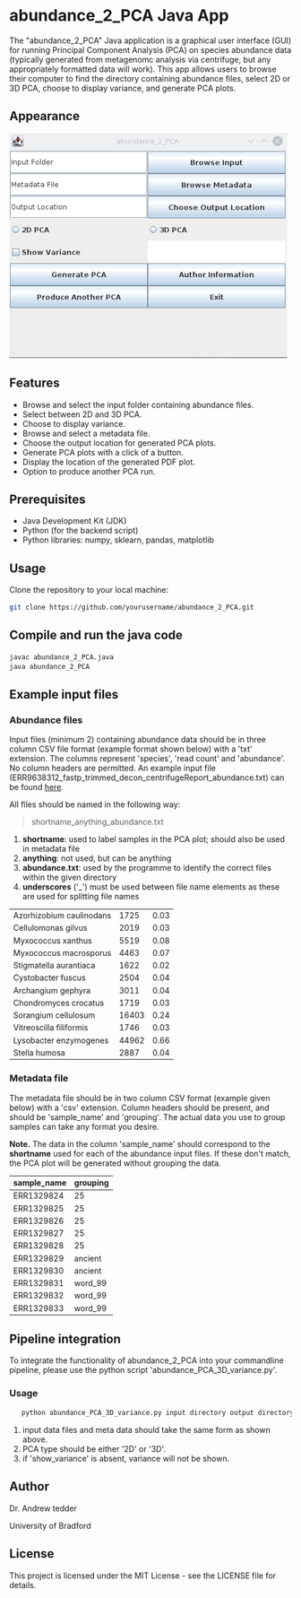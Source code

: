 # abundance_2_PCA Java App

The "abundance_2_PCA" Java application is a graphical user interface (GUI) for running Principal Component Analysis (PCA) on species abundance data (typically generated from metagenomc analysis via centrifuge, but any appropriately formatted data will work). This app allows users to browse their computer to find the directory containing abundance files, select 2D or 3D PCA, choose to display variance, and generate PCA plots.

## Appearance

![Screenshot](https://github.com/DrATedder/abundance_2_PCA/blob/c1853738776046ae1140c9bd293b1b6a32273ef0/abundance_2_PCA.png "Screenshot of abundance_2_PCA App")

## Features

- Browse and select the input folder containing abundance files.
- Select between 2D and 3D PCA.
- Choose to display variance.
- Browse and select a metadata file.
- Choose the output location for generated PCA plots.
- Generate PCA plots with a click of a button.
- Display the location of the generated PDF plot.
- Option to produce another PCA run.

## Prerequisites

- Java Development Kit (JDK)
- Python (for the backend script)
- Python libraries: numpy, sklearn, pandas, matplotlib

## Usage

Clone the repository to your local machine:

   ```bash
   git clone https://github.com/yourusername/abundance_2_PCA.git
   ```
   
## Compile and run the java code
   
   ```bash
   javac abundance_2_PCA.java
   java abundance_2_PCA
   ```

## Example input files
### Abundance files
Input files (minimum 2) containing abundance data should be in three column CSV file format (example format shown below) with a 'txt' extension. The columns represent 'species', 'read count' and 'abundance'. No column headers are permitted.
An example input file (ERR9638312_fastp_trimmed_decon_centrifugeReport_abundance.txt) can be found [here](../blob/8a56fd9c63c5e9359ce89a43b8392921ac85cd3c/ERR9638312_fastp_trimmed_decon_centrifugeReport_abundance.txt "Example Input Data").

All files should be named in the following way: 
> shortname_anything_abundance.txt

1. **shortname**: used to label samples in the PCA plot; should also be used in metadata file
2. **anything**: not used, but can be anything
3. **abundance.txt**: used by the programme to identify the correct files within the given directory
4. **underscores** ('_') must be used between file name elements as these are used for splitting file names


|     |     |     |
| --- | --- | --- |
|Azorhizobium caulinodans | 1725 | 0.03|
|Cellulomonas gilvus | 2019 | 0.03|
|Myxococcus xanthus | 5519 | 0.08|
|Myxococcus macrosporus | 4463 | 0.07|
|Stigmatella aurantiaca | 1622 | 0.02|
|Cystobacter fuscus | 2504 | 0.04|
|Archangium gephyra | 3011 | 0.04|
|Chondromyces crocatus | 1719 | 0.03|
|Sorangium cellulosum | 16403 | 0.24|
|Vitreoscilla filiformis | 1746 | 0.03|
|Lysobacter enzymogenes | 44962 | 0.66|
|Stella humosa | 2887 | 0.04| 

### Metadata file
The metadata file should be in two column CSV format (example given below) with a 'csv' extension. Column headers should be present, and should be 'sample_name' and 'grouping'. The actual data you use to group samples can take any format you desire.

**Note.** The data in the column 'sample_name' should correspond to the **shortname** used for each of the abundance input files. If these don't match, the PCA plot will be generated without grouping the data.

| sample_name | grouping |
| --- | --- |
| ERR1329824 | 25 |
| ERR1329825 | 25 |
| ERR1329826 | 25 |
| ERR1329827 | 25 |
| ERR1329828 | 25 |
| ERR1329829 | ancient |
| ERR1329830 | ancient |
| ERR1329831 | word_99 |
| ERR1329832 | word_99 |
| ERR1329833 | word_99 |

## Pipeline integration
To integrate the functionality of abundance_2_PCA into your commandline pipeline, please use the python script 'abundance_PCA_3D_variance.py'. 

### Usage
```bash
   python abundance_PCA_3D_variance.py input directory output directory [metadata] [PCA type] [show_variance]
```

1. input data files and meta data should take the same form as shown above.
2. PCA type should be either '2D' or '3D'.
3. if 'show_variance' is absent, variance will not be shown.


## Author
Dr. Andrew tedder

University of Bradford

## License

This project is licensed under the MIT License - see the LICENSE file for details.
